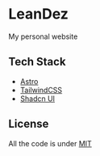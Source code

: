 # LeanDez

My personal website

## Tech Stack

- [Astro](https://astro.build)
- [TailwindCSS](https://tailwindcss.com)
- [Shadcn UI](https://ui.shadcn.com)

## License

All the code is under [MIT](https://github.com/LeanMendez/leandez/blob/main/LICENSE)
